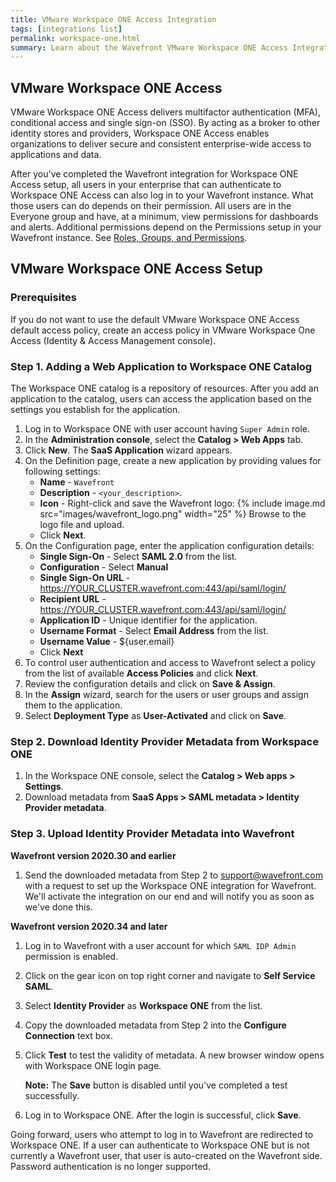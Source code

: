 ```yaml
---
title: VMware Workspace ONE Access Integration
tags: [integrations list]
permalink: workspace-one.html
summary: Learn about the Wavefront VMware Workspace ONE Access Integration.
---
```

## VMware Workspace ONE Access

VMware Workspace ONE Access delivers multifactor authentication (MFA), conditional access and single sign-on (SSO). By acting as a broker to other identity stores and providers, Workspace ONE Access enables organizations to deliver secure and consistent enterprise-wide access to applications and data.

After you've completed the Wavefront integration for Workspace ONE Access setup, all users in your enterprise that can authenticate to Workspace ONE Access can also log in to your Wavefront instance. What those users can do depends on their permission. All users are in the Everyone group and have, at a minimum, view permissions for dashboards and alerts. Additional permissions depend on the Permissions setup in your Wavefront instance. See [Roles, Groups, and Permissions](https://docs.wavefront.com/users_roles.html).

## VMware Workspace ONE Access Setup

### Prerequisites

If you do not want to use the default VMware Workspace ONE Access default access policy, create an access policy in VMware Workspace One Access (Identity & Access Management console).
 
### Step 1. Adding a Web Application to Workspace ONE Catalog

The Workspace ONE catalog is a repository of resources. After you add an application to the catalog, users can access the application based on the settings you establish for the application.

1. Log in to Workspace ONE with user account having `Super Admin` role.
1. In the **Administration console**, select the **Catalog > Web Apps** tab.
2. Click **New**. The **SaaS Application** wizard appears.
3. On the Definition page, create a new application by providing values for following settings:
     - **Name** - `Wavefront`
     - **Description** - `<your_description>`.
     - **Icon** - Right-click and save the Wavefront logo: 
   {% include image.md src="images/wavefront_logo.png" width="25" %}
       Browse to the logo file and upload.
     - Click **Next**.
4. On the Configuration page, enter the application configuration details: 
     - **Single Sign-On** - Select **SAML 2.0** from the list.
     - **Configuration** - Select **Manual**
     - **Single Sign-On URL** - https://YOUR_CLUSTER.wavefront.com:443/api/saml/login/
     - **Recipient URL** - https://YOUR_CLUSTER.wavefront.com:443/api/saml/login/
     - **Application ID** - Unique identifier for the application. 
     - **Username Format** - Select **Email Address** from the list.
     - **Username Value** - ${user.email}
     - Click **Next**
5. To control user authentication and access to Wavefront select a policy from the list of available **Access Policies** and click **Next**.
6. Review the configuration details and click on **Save & Assign**.
7. In the **Assign** wizard, search for the users or user groups and assign them to the application.
8. Select **Deployment Type** as **User-Activated** and click on **Save**.


### Step 2. Download Identity Provider Metadata from Workspace ONE

1. In the Workspace ONE console, select the **Catalog > Web apps > Settings**.
2. Download metadata from **SaaS Apps > SAML metadata > Identity Provider metadata**.


### Step 3. Upload Identity Provider Metadata into Wavefront

**Wavefront version 2020.30 and earlier**

1. Send the downloaded metadata from Step 2 to support@wavefront.com with a request to set up the Workspace ONE integration for Wavefront. We'll activate the integration on our end and will notify you as soon as we've done this.


**Wavefront version 2020.34 and later**

1. Log in to Wavefront with a user account for which `SAML IDP Admin` permission is enabled.
2. Click on the gear icon on top right corner and navigate to **Self Service SAML**.
3. Select **Identity Provider** as **Workspace ONE** from the list.
4. Copy the downloaded metadata from Step 2 into the **Configure Connection** text box.
5. Click **Test** to test the validity of metadata. A new browser window opens with Workspace ONE login page.

   **Note:** The **Save** button is disabled until you've completed a test successfully.

6. Log in to Workspace ONE. After the login is successful, click **Save**.

Going forward, users who attempt to log in to Wavefront are redirected to Workspace ONE. If a user can authenticate to Workspace ONE but is not currently a Wavefront user, that user is auto-created on the Wavefront side. Password authentication is no longer supported.



